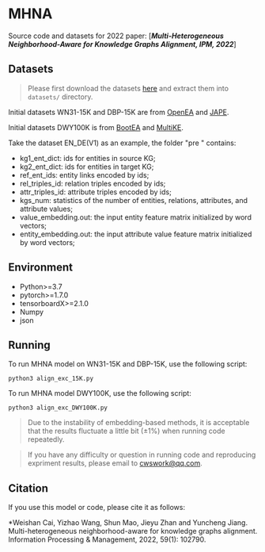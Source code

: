 # MHNA

Source code and datasets for 2022 paper: [***Multi-Heterogeneous Neighborhood-Aware for Knowledge Graphs Alignment, IPM, 2022***]

## Datasets

> Please first download the datasets [here](https://www.jianguoyun.com/p/DegoGgMQ4vHdCRin8oUE) and extract them into `datasets/` directory.

Initial datasets WN31-15K and DBP-15K are from [OpenEA](https://github:com/nju-websoft/OpenEA) and [JAPE](https://github.com/nju-websoft/JAPE).

Initial datasets DWY100K is from  [BootEA](https://github.com/nju-websoft/BootEA) and [MultiKE](https://github.com/nju-websoft/MultiKE).

Take the dataset EN_DE(V1) as an example, the folder "pre " contains:
* kg1_ent_dict: ids for entities in source KG;
* kg2_ent_dict: ids for entities in target KG;
* ref_ent_ids: entity links encoded by ids;
* rel_triples_id: relation triples encoded by ids;
* attr_triples_id: attribute triples encoded by ids;
* kgs_num: statistics of the number of entities, relations, attributes, and attribute values;
* value_embedding.out: the input entity feature matrix initialized by word vectors;
* entity_embedding.out: the input attribute value feature matrix initialized by word vectors;


## Environment

* Python>=3.7
* pytorch>=1.7.0
* tensorboardX>=2.1.0
* Numpy
* json


## Running

To run MHNA model on WN31-15K and DBP-15K, use the following script:
```
python3 align_exc_15K.py
```
To run MHNA model DWY100K, use the following script:
```
python3 align_exc_DWY100K.py
```

> Due to the instability of embedding-based methods, it is acceptable that the results fluctuate a little bit (±1%) when running code repeatedly.

> If you have any difficulty or question in running code and reproducing expriment results, please email to cwswork@qq.com.

## Citation

If you use this model or code, please cite it as follows:

*Weishan Cai, Yizhao Wang, Shun Mao, Jieyu Zhan and Yuncheng Jiang. Multi-heterogeneous neighborhood-aware for knowledge graphs alignment. Information Processing & Management, 2022, 59(1): 102790.
